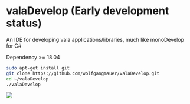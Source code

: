 # valaDevelop (Early development status)
An IDE for developing vala applications/libraries, much like monoDevelop for C#

Dependency >= 18.04

```sh
sudo apt-get install git
git clone https://github.com/wolfgangmauer/valaDevelop.git
cd ~/valaDevelop
./valaDevelop
```

<img src="https://raw.githubusercontent.com/wolfgangmauer/valaDevelop/master/ScreenShots/screenshot1.png">
